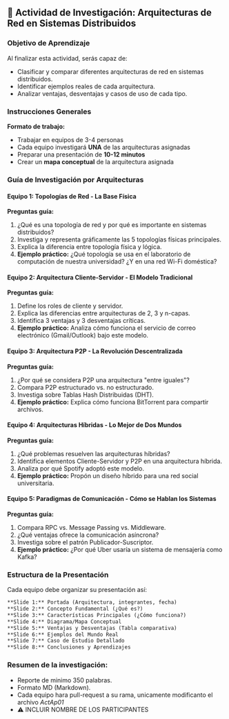 ## 🎯 **Actividad de Investigación: Arquitecturas de Red en Sistemas Distribuidos**

### **Objetivo de Aprendizaje**
Al finalizar esta actividad, serás capaz de:
- Clasificar y comparar diferentes arquitecturas de red en sistemas distribuidos.
- Identificar ejemplos reales de cada arquitectura.
- Analizar ventajas, desventajas y casos de uso de cada tipo.

### **Instrucciones Generales**

**Formato de trabajo:**
- Trabajar en equipos de 3-4 personas
- Cada equipo investigará **UNA** de las arquitecturas asignadas
- Preparar una presentación de **10-12 minutos**
- Crear un **mapa conceptual** de la arquitectura asignada

### **Guía de Investigación por Arquitecturas**

#### **Equipo 1: Topologías de Red - La Base Física**
**Preguntas guía:**
1. ¿Qué es una topología de red y por qué es importante en sistemas distribuidos?
2. Investiga y representa gráficamente las 5 topologías físicas principales.
3. Explica la diferencia entre topología física y lógica.
4. **Ejemplo práctico:** ¿Qué topología se usa en el laboratorio de computación de nuestra universidad? ¿Y en una red Wi-Fi doméstica?

#### **Equipo 2: Arquitectura Cliente-Servidor - El Modelo Tradicional**
**Preguntas guía:**
1. Define los roles de cliente y servidor.
2. Explica las diferencias entre arquitecturas de 2, 3 y n-capas.
3. Identifica 3 ventajas y 3 desventajas críticas.
4. **Ejemplo práctico:** Analiza cómo funciona el servicio de correo electrónico (Gmail/Outlook) bajo este modelo.

#### **Equipo 3: Arquitectura P2P - La Revolución Descentralizada**
**Preguntas guía:**
1. ¿Por qué se considera P2P una arquitectura "entre iguales"?
2. Compara P2P estructurado vs. no estructurado.
3. Investiga sobre Tablas Hash Distribuidas (DHT).
4. **Ejemplo práctico:** Explica cómo funciona BitTorrent para compartir archivos.

#### **Equipo 4: Arquitecturas Híbridas - Lo Mejor de Dos Mundos**
**Preguntas guía:**
1. ¿Qué problemas resuelven las arquitecturas híbridas?
2. Identifica elementos Cliente-Servidor y P2P en una arquitectura híbrida.
3. Analiza por qué Spotify adoptó este modelo.
4. **Ejemplo práctico:** Propón un diseño híbrido para una red social universitaria.

#### **Equipo 5: Paradigmas de Comunicación - Cómo se Hablan los Sistemas**
**Preguntas guía:**
1. Compara RPC vs. Message Passing vs. Middleware.
2. ¿Qué ventajas ofrece la comunicación asíncrona?
3. Investiga sobre el patrón Publicador-Suscriptor.
4. **Ejemplo práctico:** ¿Por qué Uber usaría un sistema de mensajería como Kafka?

### **Estructura de la Presentación**

Cada equipo debe organizar su presentación así:

```markdown
**Slide 1:** Portada (Arquitectura, integrantes, fecha)
**Slide 2:** Concepto Fundamental (¿Qué es?)
**Slide 3:** Características Principales (¿Cómo funciona?)
**Slide 4:** Diagrama/Mapa Conceptual
**Slide 5:** Ventajas y Desventajas (Tabla comparativa)
**Slide 6:** Ejemplos del Mundo Real
**Slide 7:** Caso de Estudio Detallado
**Slide 8:** Conclusiones y Aprendizajes
```

### **Resumen de la investigación:**
+ Reporte de minimo 350 palabras.
+ Formato MD (Markdown).
+ Cada equipo hara pull-request a su rama, unicamente modificanto el archivo *ActAp01*
+ ⚠️ INCLUIR NOMBRE DE LOS PARTICIPANTES
